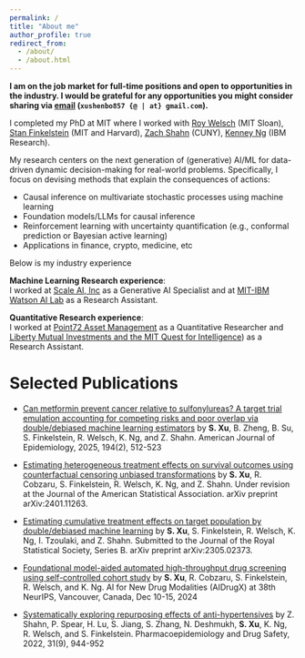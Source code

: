 ```yaml
---
permalink: /
title: "About me"
author_profile: true
redirect_from: 
  - /about/
  - /about.html
---
```


**I am on the job market for full-time positions and open to opportunities in the industry. I would be grateful for any opportunities you might consider sharing via [email](mailto:xushenbo857@gmail.com) (`xushenbo857 {@ | at} gmail.com`).**

I completed my PhD at MIT where I worked with [Roy Welsch](https://mitmgmtfaculty.mit.edu/rwelsch/) (MIT Sloan), [Stan Finkelstein](https://hst.mit.edu/faculty-research/faculty/finkelstein-stan) (MIT and Harvard), [Zach Shahn](https://sph.cuny.edu/about/people/faculty/zach-shahn/) (CUNY), [Kenney Ng](https://research.ibm.com/people/kenney-ng) (IBM Research).

My research centers on the next generation of (generative) AI/ML for data-driven dynamic decision-making for real-world problems. Specifically, I focus on devising methods that explain the consequences of actions:

- Causal inference on multivariate stochastic processes using machine learning
- Foundation models/LLMs for causal inference
- Reinforcement learning with uncertainty quantification (e.g., conformal prediction or Bayesian active learning)
- Applications in finance, crypto, medicine, etc

Below is my industry experience

**Machine Learning Research experience**:  
I worked at [Scale AI, Inc](https://scale.com/) as a Generative AI Specialist and at [MIT-IBM Watson AI Lab](https://mitibmwatsonailab.mit.edu/) as a Research Assistant.

**Quantitative Research experience**:  
I worked at [Point72 Asset Management](https://point72.com/) as a Quantitative Researcher and [Liberty Mutual Investments and the MIT Quest for Intelligence](https://www.libertymutualgroup.com/about-lm/news/articles/liberty-mutual-insurance-establishes-artificial-intelligence-collaboration-mit)) as a Research Assistant.

Selected Publications
======
- [Can metformin prevent cancer relative to sulfonylureas? A target trial emulation accounting for competing risks and poor overlap via double/debiased machine learning estimators](https://doi.org/10.1093/aje/kwae217)
  by **S. Xu**, B. Zheng, B. Su, S. Finkelstein, R. Welsch, K. Ng, and Z. Shahn. American Journal of Epidemiology, 2025, 194(2), 512-523

- [Estimating heterogeneous treatment effects on survival outcomes using counterfactual censoring unbiased transformations](http://arxiv.org/abs/2401.11263)
  by **S. Xu**, R. Cobzaru, S. Finkelstein, R. Welsch, K. Ng, and Z. Shahn. Under revision at the Journal of the American Statistical Association. arXiv preprint arXiv:2401.11263.

- [Estimating cumulative treatment effects on target population by double/debiased machine learning](https://arxiv.org/abs/2305.02373)
  by **S. Xu**, S. Finkelstein, R. Welsch, K. Ng, I. Tzoulaki, and Z. Shahn. Submitted to the Journal of the Royal Statistical Society, Series B. arXiv preprint arXiv:2305.02373.

- [Foundational model-aided automated high-throughput drug screening using self-controlled cohort study](https://openreview.net/forum?id=30EakJqzF0)
  by **S. Xu**, R. Cobzaru, S. Finkelstein, R. Welsch, and K. Ng. AI for New Drug Modalities (AIDrugX) at 38th NeurIPS, Vancouver, Canada, Dec 10-15, 2024

- [Systematically exploring repurposing effects of anti-hypertensives](https://onlinelibrary.wiley.com/doi/10.1002/pds.5491)
  by Z. Shahn, P. Spear, H. Lu, S. Jiang, S. Zhang, N. Deshmukh, **S. Xu**, K. Ng, R. Welsch, and S. Finkelstein. Pharmacoepidemiology and Drug Safety, 2022, 31(9), 944-952


<!--
My research focuses on natural language processing, stochastic process, and semiparametric theory.

blah
======
Like many other Jekyll-based GitHub Pages templates, Academic Pages makes you separate the website's content from its form. The content & metadata of your website are in structured Markdown files, while various other files constitute the theme, specifying how to transform that content & metadata into HTML pages. You keep these various Markdown (.md), YAML (.yml), HTML, and CSS files in a public GitHub repository. Each time you commit and push an update to the repository, the [GitHub pages](https://pages.github.com/) service creates static HTML pages based on these files, which are hosted on GitHub's servers free of charge.

Many of the features of dynamic content management systems (like Wordpress) can be achieved in this fashion, using a fraction of the computational resources and with far less vulnerability to hacking and DDoSing. You can also modify the theme to your heart's content without touching the content of your site. If you get to a point where you've broken something in Jekyll/HTML/CSS beyond repair, your Markdown files describing your talks, publications, etc. are safe. You can rollback the changes or even delete the repository and start over - just be sure to save the Markdown files! You can also write scripts that process the structured data on the site, such as [this one](https://github.com/academicpages/academicpages.github.io/blob/master/talkmap.ipynb) that analyzes metadata in pages about talks to display [a map of every location you've given a talk](https://academicpages.github.io/talkmap.html).

For those users that need more advanced functionality, the template also supports the following popular tools:

- [MathJax](https://www.mathjax.org/) for mathematical equations
- [Mermaid](https://mermaid.js.org/) for diagraming
- [Plotly](https://plotly.com/javascript/) for plotting


Getting started
======
1. Register a GitHub account if you don't have one and confirm your e-mail (required!)
1. Fork [this template](https://github.com/academicpages/academicpages.github.io) by clicking the "Use this template" button in the top right. 
1. Go to the repository's settings (rightmost item in the tabs that start with "Code", should be below "Unwatch"). Rename the repository "[your GitHub username].github.io", which will also be your website's URL.
1. Set site-wide configuration and create content & metadata (see below -- also see [this set of diffs](http://archive.is/3TPas) showing what files were changed to set up [an example site](https://getorg-testacct.github.io) for a user with the username "getorg-testacct")
1. Upload any files (like PDFs, .zip files, etc.) to the files/ directory. They will appear at https://[your GitHub username].github.io/files/example.pdf.  
1. Check status by going to the repository settings, in the "GitHub pages" section

Site-wide configuration
------
The main configuration file for the site is in the base directory in [_config.yml](https://github.com/academicpages/academicpages.github.io/blob/master/_config.yml), which defines the content in the sidebars and other site-wide features. You will need to replace the default variables with ones about yourself and your site's github repository. The configuration file for the top menu is in [_data/navigation.yml](https://github.com/academicpages/academicpages.github.io/blob/master/_data/navigation.yml). For example, if you don't have a portfolio or blog posts, you can remove those items from that navigation.yml file to remove them from the header. 

Create content & metadata
------
For site content, there is one Markdown file for each type of content, which are stored in directories like _publications, _talks, _posts, _teaching, or _pages. For example, each talk is a Markdown file in the [_talks directory](https://github.com/academicpages/academicpages.github.io/tree/master/_talks). At the top of each Markdown file is structured data in YAML about the talk, which the theme will parse to do lots of cool stuff. The same structured data about a talk is used to generate the list of talks on the [Talks page](https://academicpages.github.io/talks), each [individual page](https://academicpages.github.io/talks/2012-03-01-talk-1) for specific talks, the talks section for the [CV page](https://academicpages.github.io/cv), and the [map of places you've given a talk](https://academicpages.github.io/talkmap.html) (if you run this [python file](https://github.com/academicpages/academicpages.github.io/blob/master/talkmap.py) or [Jupyter notebook](https://github.com/academicpages/academicpages.github.io/blob/master/talkmap.ipynb), which creates the HTML for the map based on the contents of the _talks directory).

**Markdown generator**

The repository includes [a set of Jupyter notebooks](https://github.com/academicpages/academicpages.github.io/tree/master/markdown_generator
) that converts a CSV containing structured data about talks or presentations into individual Markdown files that will be properly formatted for the Academic Pages template. The sample CSVs in that directory are the ones I used to create my own personal website at stuartgeiger.com. My usual workflow is that I keep a spreadsheet of my publications and talks, then run the code in these notebooks to generate the Markdown files, then commit and push them to the GitHub repository.

How to edit your site's GitHub repository
------
Many people use a git client to create files on their local computer and then push them to GitHub's servers. If you are not familiar with git, you can directly edit these configuration and Markdown files directly in the github.com interface. Navigate to a file (like [this one](https://github.com/academicpages/academicpages.github.io/blob/master/_talks/2012-03-01-talk-1.md) and click the pencil icon in the top right of the content preview (to the right of the "Raw | Blame | History" buttons). You can delete a file by clicking the trashcan icon to the right of the pencil icon. You can also create new files or upload files by navigating to a directory and clicking the "Create new file" or "Upload files" buttons. 

Example: editing a Markdown file for a talk
![Editing a Markdown file for a talk](/images/editing-talk.png)

For more info
------
More info about configuring Academic Pages can be found in [the guide](https://academicpages.github.io/markdown/), the [growing wiki](https://github.com/academicpages/academicpages.github.io/wiki), and you can always [ask a question on GitHub](https://github.com/academicpages/academicpages.github.io/discussions). The [guides for the Minimal Mistakes theme](https://mmistakes.github.io/minimal-mistakes/docs/configuration/) (which this theme was forked from) might also be helpful.

-->
